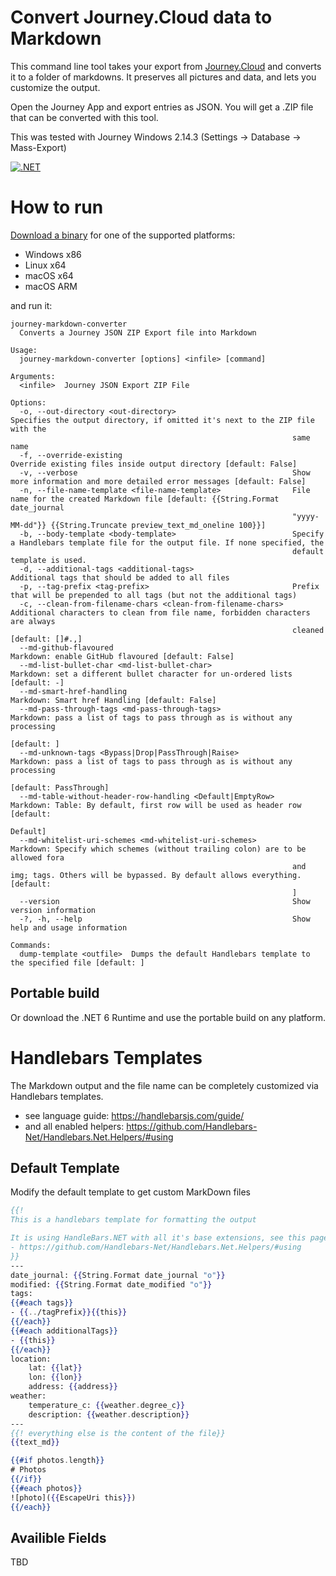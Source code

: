 # Convert Journey.Cloud data to Markdown

This command line tool takes your export from [Journey.Cloud](https://journey.cloud/) and converts it to a folder of markdowns. It preserves all pictures and data, and lets you customize the output.

Open the Journey App and export entries as JSON. You will get a .ZIP file that can be converted with this tool.

This was tested with Journey Windows 2.14.3 (Settings -> Database -> Mass-Export)

[![.NET](https://github.com/andi0b/journey-markdown-converter/actions/workflows/dotnet.yml/badge.svg)](https://github.com/andi0b/journey-markdown-converter/actions/workflows/dotnet.yml)

# How to run
[Download a binary](https://github.com/andi0b/journey-markdown-converter/releases) for one of the supported platforms:
- Windows x86
- Linux x64
- macOS x64
- macOS ARM

and run it:
```
journey-markdown-converter
  Converts a Journey JSON ZIP Export file into Markdown

Usage:
  journey-markdown-converter [options] <infile> [command]

Arguments:
  <infile>  Journey JSON Export ZIP File

Options:
  -o, --out-directory <out-directory>                          Specifies the output directory, if omitted it's next to the ZIP file with the
                                                               same name
  -f, --override-existing                                      Override existing files inside output directory [default: False]
  -v, --verbose                                                Show more information and more detailed error messages [default: False]
  -n, --file-name-template <file-name-template>                File name for the created Markdown file [default: {{String.Format date_journal
                                                               "yyyy-MM-dd"}} {{String.Truncate preview_text_md_oneline 100}}]
  -b, --body-template <body-template>                          Specify a Handlebars template file for the output file. If none specified, the
                                                               default template is used.
  -d, --additional-tags <additional-tags>                      Additional tags that should be added to all files
  -p, --tag-prefix <tag-prefix>                                Prefix that will be prepended to all tags (but not the additional tags)
  -c, --clean-from-filename-chars <clean-from-filename-chars>  Additional characters to clean from file name, forbidden characters are always
                                                               cleaned [default: []#.,]
  --md-github-flavoured                                        Markdown: enable GitHub flavoured [default: False]
  --md-list-bullet-char <md-list-bullet-char>                  Markdown: set a different bullet character for un-ordered lists [default: -]
  --md-smart-href-handling                                     Markdown: Smart href Handling [default: False]
  --md-pass-through-tags <md-pass-through-tags>                Markdown: pass a list of tags to pass through as is without any processing
                                                               [default: ]
  --md-unknown-tags <Bypass|Drop|PassThrough|Raise>            Markdown: pass a list of tags to pass through as is without any processing
                                                               [default: PassThrough]
  --md-table-without-header-row-handling <Default|EmptyRow>    Markdown: Table: By default, first row will be used as header row [default:
                                                               Default]
  --md-whitelist-uri-schemes <md-whitelist-uri-schemes>        Markdown: Specify which schemes (without trailing colon) are to be allowed fora
                                                               and img; tags. Others will be bypassed. By default allows everything. [default:
                                                               ]
  --version                                                    Show version information
  -?, -h, --help                                               Show help and usage information

Commands:
  dump-template <outfile>  Dumps the default Handlebars template to the specified file [default: ]
```

## Portable build
Or download the .NET 6 Runtime and use the portable build on any platform.

# Handlebars Templates

The Markdown output and the file name can be completely customized via Handlebars templates.

- see language guide: https://handlebarsjs.com/guide/
- and all enabled helpers: https://github.com/Handlebars-Net/Handlebars.Net.Helpers/#using

## Default Template

Modify the default template to get custom MarkDown files

```handlebars
{{!
This is a handlebars template for formatting the output

It is using HandleBars.NET with all it's base extensions, see this pages for documentation
- https://github.com/Handlebars-Net/Handlebars.Net.Helpers/#using
}}
---
date_journal: {{String.Format date_journal "o"}}
modified: {{String.Format date_modified "o"}}
tags:
{{#each tags}}
- {{../tagPrefix}}{{this}}
{{/each}}
{{#each additionalTags}}
- {{this}}
{{/each}}
location:
    lat: {{lat}}
    lon: {{lon}}
    address: {{address}}
weather:
    temperature_c: {{weather.degree_c}}
    description: {{weather.description}}
---
{{! everything else is the content of the file}}
{{text_md}}

{{#if photos.length}}
# Photos
{{/if}}
{{#each photos}}
![photo]({{EscapeUri this}})
{{/each}}
```

## Availible Fields

TBD
